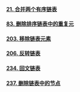 #### [21. 合并两个有序链表](https://leetcode-cn.com/problems/merge-two-sorted-lists/)

#### [83. 删除排序链表中的重复元](https://leetcode-cn.com/problems/remove-duplicates-from-sorted-list/)

#### [203. 移除链表元素](https://leetcode-cn.com/problems/remove-linked-list-elements/)

#### [206. 反转链表](https://leetcode-cn.com/problems/reverse-linked-list/)


#### [234. 回文链表](https://leetcode-cn.com/problems/palindrome-linked-list/)


#### [237. 删除链表中的节点](https://leetcode-cn.com/problems/delete-node-in-a-linked-list/)
